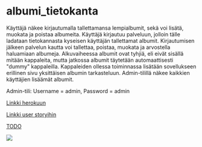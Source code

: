 # albumi_tietokanta

Käyttäjä näkee kirjautumalla tallettamansa lempialbumit, sekä voi lisätä, muokata ja poistaa albumeita. Käyttäjä kirjautuu palveluun, jolloin tälle ladataan tietokannasta kyseisen käyttäjän tallettamat albumit. Kirjautumisen jälkeen palvelun kautta voi tallettaa, poistaa, muokata ja arvostella haluamiaan albumeja. Alkuvaiheessa albumit ovat tyhjiä, eli eivät sisällä mitään kappaleita, mutta jatkossa albumit täytetään automaattisesti "dummy" kappaleilla. Kappaleiden ollessa toiminnassa lisätään sovellukseen erillinen sivu yksittäisen albumin tarkasteluun. Admin-tilillä näkee kaikkien käyttäjien lisäämät albumit.

Admin-tili: Username = admin, Password = admin

[Linkki herokuun](https://albumit.herokuapp.com/)

[Linkki user storyihin](https://github.com/anttiromppanen/albumi_tietokanta/blob/master/documentation/albumit.txt)

[TODO](https://github.com/anttiromppanen/albumi_tietokanta/blob/master/documentation/todo.txt)

![](https://i.imgur.com/SLvcrUS.png)

